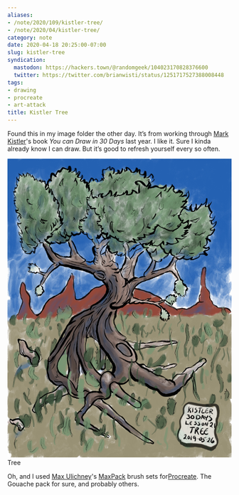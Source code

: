 ```yaml
---
aliases:
- /note/2020/109/kistler-tree/
- /note/2020/04/kistler-tree/
category: note
date: 2020-04-18 20:25:00-07:00
slug: kistler-tree
syndication:
  mastodon: https://hackers.town/@randomgeek/104023170828376600
  twitter: https://twitter.com/brianwisti/status/1251717527388008448
tags:
- drawing
- procreate
- art-attack
title: Kistler Tree
---
```


Found this in my image folder the other day. It’s from working through [Mark Kistler](https://markkistler.com/)'s book *You can Draw in 30 Days* last year. I like it. Sure I kinda already know I can draw. But it’s good to refresh yourself every so often.

![attachments/img/2020/cover-2020-04-18.jpg](../../../attachments/img/2020/cover-2020-04-18.jpg)
Tree

Oh, and I used [Max Ulichney](https://maxulichney.com/)'s [MaxPack](https://gumroad.com/maxulichney) brush sets for[Procreate](https://procreate.art/). The Gouache pack for sure, and probably others.
